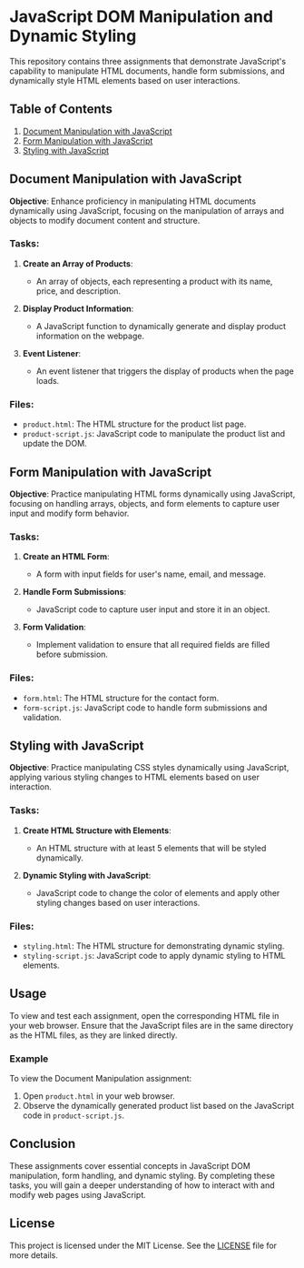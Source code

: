 # JavaScript DOM Manipulation and Dynamic Styling

This repository contains three assignments that demonstrate JavaScript's capability to manipulate HTML documents, handle form submissions, and dynamically style HTML elements based on user interactions.

## Table of Contents

1. [Document Manipulation with JavaScript](#document-manipulation-with-javascript)
2. [Form Manipulation with JavaScript](#form-manipulation-with-javascript)
3. [Styling with JavaScript](#styling-with-javascript)

## Document Manipulation with JavaScript

**Objective**: Enhance proficiency in manipulating HTML documents dynamically using JavaScript, focusing on the manipulation of arrays and objects to modify document content and structure.

### Tasks:

1. **Create an Array of Products**: 
   - An array of objects, each representing a product with its name, price, and description.

2. **Display Product Information**:
   - A JavaScript function to dynamically generate and display product information on the webpage.

3. **Event Listener**:
   - An event listener that triggers the display of products when the page loads.

### Files:
- `product.html`: The HTML structure for the product list page.
- `product-script.js`: JavaScript code to manipulate the product list and update the DOM.

## Form Manipulation with JavaScript

**Objective**: Practice manipulating HTML forms dynamically using JavaScript, focusing on handling arrays, objects, and form elements to capture user input and modify form behavior.

### Tasks:

1. **Create an HTML Form**:
   - A form with input fields for user's name, email, and message.

2. **Handle Form Submissions**:
   - JavaScript code to capture user input and store it in an object.

3. **Form Validation**:
   - Implement validation to ensure that all required fields are filled before submission.

### Files:
- `form.html`: The HTML structure for the contact form.
- `form-script.js`: JavaScript code to handle form submissions and validation.

## Styling with JavaScript

**Objective**: Practice manipulating CSS styles dynamically using JavaScript, applying various styling changes to HTML elements based on user interaction.

### Tasks:

1. **Create HTML Structure with Elements**:
   - An HTML structure with at least 5 elements that will be styled dynamically.

2. **Dynamic Styling with JavaScript**:
   - JavaScript code to change the color of elements and apply other styling changes based on user interactions.

### Files:
- `styling.html`: The HTML structure for demonstrating dynamic styling.
- `styling-script.js`: JavaScript code to apply dynamic styling to HTML elements.

## Usage

To view and test each assignment, open the corresponding HTML file in your web browser. Ensure that the JavaScript files are in the same directory as the HTML files, as they are linked directly.

### Example

To view the Document Manipulation assignment:
1. Open `product.html` in your web browser.
2. Observe the dynamically generated product list based on the JavaScript code in `product-script.js`.

## Conclusion

These assignments cover essential concepts in JavaScript DOM manipulation, form handling, and dynamic styling. By completing these tasks, you will gain a deeper understanding of how to interact with and modify web pages using JavaScript.

## License

This project is licensed under the MIT License. See the [LICENSE](LICENSE) file for more details.
